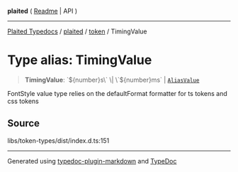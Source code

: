 **plaited** ( [Readme](../../README.md) \| API )

***

[Plaited Typedocs](../../../modules.md) / [plaited](../../modules.md) / [token](../README.md) / TimingValue

# Type alias: TimingValue

> **TimingValue**: \`${number}s\` \| \`${number}ms\` \| [`AliasValue`](AliasValue.md)

FontStyle value type relies on the defaultFormat formatter for ts tokens and css tokens

## Source

libs/token-types/dist/index.d.ts:151

***

Generated using [typedoc-plugin-markdown](https://www.npmjs.com/package/typedoc-plugin-markdown) and [TypeDoc](https://typedoc.org/)
